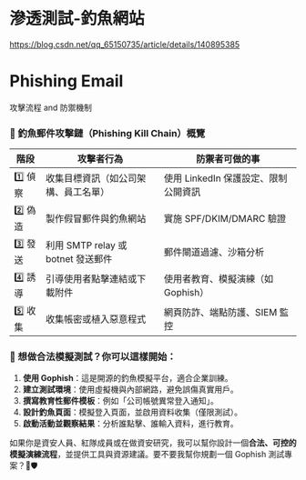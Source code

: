 # 滲透測試-釣魚網站
https://blog.csdn.net/qq_65150735/article/details/140895385

# Phishing Email
攻擊流程 and 防禦機制

### 🎯 釣魚郵件攻擊鏈（Phishing Kill Chain）概覽

| 階段 | 攻擊者行為 | 防禦者可做的事 |
|------|-------------|----------------|
| 1️⃣ 偵察 | 收集目標資訊（如公司架構、員工名單） | 使用 LinkedIn 保護設定、限制公開資訊 |
| 2️⃣ 偽造 | 製作假冒郵件與釣魚網站 | 實施 SPF/DKIM/DMARC 驗證 |
| 3️⃣ 發送 | 利用 SMTP relay 或 botnet 發送郵件 | 郵件閘道過濾、沙箱分析 |
| 4️⃣ 誘導 | 引導使用者點擊連結或下載附件 | 使用者教育、模擬演練（如 Gophish） |
| 5️⃣ 收集 | 收集帳密或植入惡意程式 | 網頁防詐、端點防護、SIEM 監控 |

### 🧪 想做合法模擬測試？你可以這樣開始：

1. **使用 Gophish**：這是開源的釣魚模擬平台，適合企業訓練。
2. **建立測試環境**：使用虛擬機與內部網路，避免誤傷真實用戶。
3. **撰寫教育性郵件模板**：例如「公司帳號異常登入通知」。
4. **設計釣魚頁面**：模擬登入頁面，並啟用資料收集（僅限測試）。
5. **啟動活動並觀察結果**：分析誰點擊、誰輸入資料，進行教育。


如果你是資安人員、紅隊成員或在做資安研究，我可以幫你設計一個**合法、可控的模擬演練流程**，並提供工具與資源建議。要不要我幫你規劃一個 Gophish 測試專案？📧🛡️
